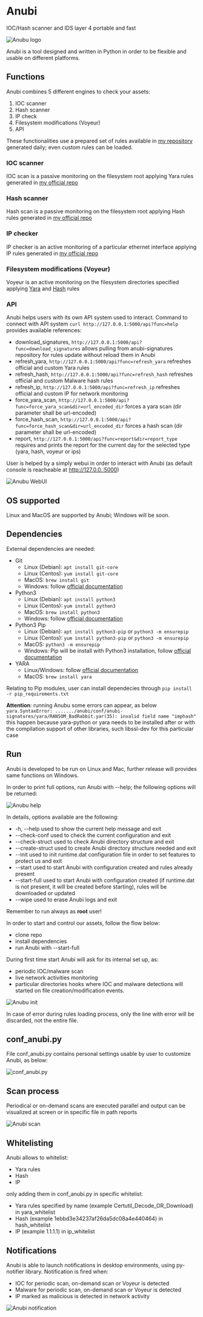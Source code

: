 # Anubi
IOC/Hash scanner and IDS layer 4 portable and fast

![Anubu logo](images/anubi_logo.png)

Anubi is a tool designed and written in Python in order to be flexible and usable on different platforms.

## Functions
Anubi combines 5 different engines to check your assets:
1. IOC scanner
2. Hash scanner
3. IP check
4. Filesystem modifications (Voyeur)
5. API

These functionalities use a prepared set of rules available in [my repository](https://github.com/kavat/anubi-signatures) generated daily; even custom rules can be loaded.

### IOC scanner
IOC scan is a passive monitoring on the filesystem root applying Yara rules generated in [my official repo](https://github.com/kavat/anubi-signatures/tree/main/yara)

### Hash scanner
Hash scan is a passive monitoring on the filesystem root applying Hash rules generated in [my official repo](https://github.com/kavat/anubi-signatures/tree/main/hash)

### IP checker
IP checker is an active monitoring of a particular ethernet interface applying IP rules generated in [my official repo](https://github.com/kavat/anubi-signatures/tree/main/ip)

### Filesystem modifications (Voyeur)
Voyeur is an active monitoring on the filesystem directories specified applying [Yara](https://github.com/kavat/anubi-signatures/tree/main/yara) and [Hash](https://github.com/kavat/anubi-signatures/tree/main/hash) rules

### API
Anubi helps users with its own API system used to interact. 
Command to connect with API system `curl http://127.0.0.1:5000/api?func=help` provides available references:
* download_signatures, `http://127.0.0.1:5000/api?func=download_signatures` allows pulling from anubi-signatures repository for rules update without reload them in Anubi
* refresh_yara, `http://127.0.0.1:5000/api?func=refresh_yara` refreshes official and custom Yara rules
* refresh_hash, `http://127.0.0.1:5000/api?func=refresh_hash` refreshes official and custom Malware hash rules
* refresh_ip, `http://127.0.0.1:5000/api?func=refresh_ip` refreshes official and custom IP for network monitoring
* force_yara_scan, `http://127.0.0.1:5000/api?func=force_yara_scan&dir=url_encoded_dir` forces a yara scan (dir parameter shall be url-encoded)
* force_hash_scan, `http://127.0.0.1:5000/api?func=force_hash_scan&dir=url_encoded_dir` forces a hash scan (dir parameter shall be url-encoded)
* report, `http://127.0.0.1:5000/api?func=report&dir=report_type` requires and prints the report for the current day for the selected type (yara, hash, voyeur or ips)

User is helped by a simply webui in order to interact with Anubi (as default console is reacheable at http://127.0.0.:5000)

![Anubu WebUI](images/webui.png)

## OS supported
Linux and MacOS are supported by Anubi; Windows will be soon.

## Dependencies
External dependencies are needed:
* Git
  * Linux (Debian): `apt install git-core`
  * Linux (Centos): `yum install git-core`
  * MacOS: `brew install git`
  * Windows: follow [official documentation](https://git-scm.com/download/win)
* Python3
  * Linux (Debian): `apt install python3`
  * Linux (Centos): `yum install python3`
  * MacOS: `brew install python3`
  * Windows: follow [official documentation](https://www.python.org/downloads/windows/)
* Python3 Pip
  * Linux (Debian): `apt install python3-pip` or `python3 -m ensurepip`
  * Linux (Centos): `yum install python3-pip` or `python3 -m ensurepip`
  * MacOS: `python3 -m ensurepip`
  * Windows: Pip will be install with Python3 installation, follow [official documentation](https://www.python.org/downloads/windows/)
* YARA
  * Linux/Windows: follow [official documentation](https://yara.readthedocs.io/en/stable/gettingstarted.html) 
  * MacOS: `brew install yara`

Relating to Pip modules, user can install dependecies through `pip install -r pip_requirements.txt`

**Attention**: running Anubu some errors can appear, as below
`yara.SyntaxError: ......./anubi/conf/anubi-signatures/yara/RANSOM_BadRabbit.yar(35): invalid field name "imphash"`
this happen because yara-python or yara needs to be installed after or with the compilation support of other libraries, such libssl-dev for this particular case

## Run
Anubi is developed to be run on Linux and Mac, further release will provides same functions on Windows.

In order to print full options, run Anubi with --help; the following options will be returned:

![Anubu help](images/anubi_help.png)

In details, options available are the following:
*  -h, --help       used to show the current help message and exit
*  --check-conf     used to check the current configuration and exit
*  --check-struct   used to check Anubi directory structure and exit
*  --create-struct  used to create Anubi directory structure needed and exit
*  --init           used to init runtime.dat configuration file in order to set features to protect us and exit
*  --start          used to start Anubi with configuration created and rules already present
*  --start-full     used to start Anubi with configuration created (if runtime.dat is not present, it will be created before starting), rules will be downloaded or updated
*  --wipe           used to erase Anubi logs and exit

Remember to run always as **root** user!

In order to start and control our assets, follow the flow below:
* clone repo
* install dependencies
* run Anubi with --start-full

During first time start Anubi will ask for its internal set up, as:
* periodic IOC/malware scan
* live network activities monitoring
* particular directories hooks where IOC and malware detections will started on file creation/modification events.

![Anubu init](images/anubi_init.png)

In case of error during rules loading process, only the line with error will be discarded, not the entire file.

## conf_anubi.py
File conf_anubi.py contains personal settings usable by user to customize Anubi, as below:

![conf_anubi.py](images/conf_anubi.png)

## Scan process
Periodical or on-demand scans are executed parallel and output can be visualized at screen or in specific file in path reports

![Anubi scan](images/anubi_run.png)

## Whitelisting
Anubi allows to whitelist:
* Yara rules
* Hash
* IP

only adding them in conf_anubi.py in specific whitelist:
* Yara rules specified by name (example Certutil_Decode_OR_Download) in yara_whitelist
* Hash (example 1ebbd3e34237af26da5dc08a4e440464) in hash_whitelist
* IP (example 1.1.1.1) in ip_whitelist

## Notifications
Anubi is able to launch notifications in desktop environments, using py-notifier library. Notification is fired when:
* IOC for periodic scan, on-demand scan or Voyeur is detected
* Malware for periodic scan, on-demand scan or Voyeur is detected
* IP marked as malicious is detected in network activity

![Anubi notification](images/anubi_notification.png)
